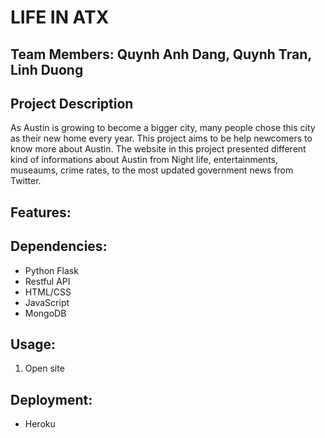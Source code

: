 # LIFE IN ATX 

## Team Members: Quynh Anh Dang, Quynh Tran, Linh Duong
## Project Description
As Austin is growing to become a bigger city, many people chose this city as their new home every year. This project aims to be help newcomers to know more about Austin. The website in this project presented different kind of informations about Austin from Night life, entertainments, museaums, crime rates, to the most updated government news from Twitter.
## Features:


## Dependencies:

* Python Flask
* Restful API 
* HTML/CSS
* JavaScript 
* MongoDB 

## Usage:

1. Open site 

## Deployment:

* Heroku

